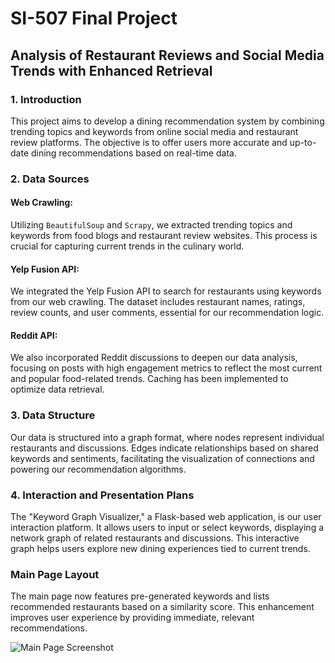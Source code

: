 # SI-507 Final Project
## Analysis of Restaurant Reviews and Social Media Trends with Enhanced Retrieval

### 1. Introduction
This project aims to develop a dining recommendation system by combining trending topics and keywords from online social media and restaurant review platforms. The objective is to offer users more accurate and up-to-date dining recommendations based on real-time data.

### 2. Data Sources

#### Web Crawling:
Utilizing `BeautifulSoup` and `Scrapy`, we extracted trending topics and keywords from food blogs and restaurant review websites. This process is crucial for capturing current trends in the culinary world.

#### Yelp Fusion API:
We integrated the Yelp Fusion API to search for restaurants using keywords from our web crawling. The dataset includes restaurant names, ratings, review counts, and user comments, essential for our recommendation logic.

#### Reddit API:
We also incorporated Reddit discussions to deepen our data analysis, focusing on posts with high engagement metrics to reflect the most current and popular food-related trends. Caching has been implemented to optimize data retrieval.

### 3. Data Structure

Our data is structured into a graph format, where nodes represent individual restaurants and discussions. Edges indicate relationships based on shared keywords and sentiments, facilitating the visualization of connections and powering our recommendation algorithms.

### 4. Interaction and Presentation Plans

The "Keyword Graph Visualizer," a Flask-based web application, is our user interaction platform. It allows users to input or select keywords, displaying a network graph of related restaurants and discussions. This interactive graph helps users explore new dining experiences tied to current trends.

### Main Page Layout

The main page now features pre-generated keywords and lists recommended restaurants based on a similarity score. This enhancement improves user experience by providing immediate, relevant recommendations.

![Main Page Screenshot](https://github.com/YunxuanRango/SI-507-Final-Project/assets/150485789/5385496c-fd33-4119-99d3-2fa15775d180)
